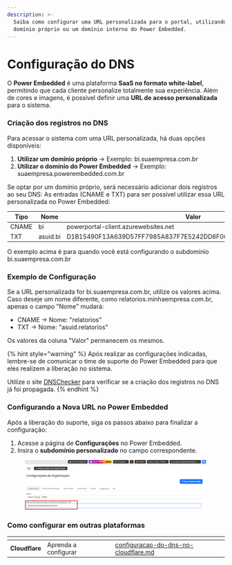 ```yaml
---
description: >-
  Saiba como configurar uma URL personalizada para o portal, utilizando um
  domínio próprio ou um domínio interno do Power Embedded.
---
```


# Configuração do DNS

O **Power Embedded** é uma plataforma **SaaS no formato white-label**, permitindo que cada cliente personalize totalmente sua experiência. Além de cores e imagens, é possível definir uma **URL de acesso personalizada** para o sistema.

### Criação dos registros no DNS

Para acessar o sistema com uma URL personalizada, há duas opções disponíveis:

1. **Utilizar um domínio próprio** → Exemplo: bi.suaempresa.com.br
2. **Utilizar o domínio do Power Embedded** → Exemplo: suaempresa.powerembedded.com.br

Se optar por um domínio próprio, será necessário adicionar dois registros ao seu DNS: As entradas (CNAME e TXT) para ser possível utilizar essa URL personalizada no Power Embedded:

| Tipo  | Nome     | Valor                                                            |
| ----- | -------- | ---------------------------------------------------------------- |
| CNAME | bi       | powerportal-client.azurewebsites.net                             |
| TXT   | asuid.bi | D1B15490F13A639D57FF7985A837F7E5242DD6F062BEEC8698E3CC36A6CBD693 |

O exemplo acima é para quando você está configurando o subdomínio bi.suaempresa.com.br

### Exemplo de Configuração

Se a URL personalizada for bi.suaempresa.com.br, utilize os valores acima. Caso deseje um nome diferente, como relatorios.minhaempresa.com.br, apenas o campo "Nome" mudará:

* CNAME → Nome: "relatorios"
* TXT → Nome: "asuid.relatorios"

Os valores da coluna "Valor" permanecem os mesmos.

{% hint style="warning" %}
Após realizar as configurações indicadas, lembre-se de comunicar o time de suporte do Power Embedded para que eles realizem a liberação no sistema.

Utilize o site [DNSChecker](https://dnschecker.org/) para verificar se a criação dos registros no DNS já foi propagada.
{% endhint %}

### Configurando a Nova URL no Power Embedded

Após a liberação do suporte, siga os passos abaixo para finalizar a configuração:

1. Acesse a página de **Configurações** no Power Embedded.
2. Insira o **subdomínio personalizado** no campo correspondente.

<figure><img src="../../.gitbook/assets/03.png" alt=""><figcaption></figcaption></figure>

### Como configurar em outras plataformas

<table data-view="cards"><thead><tr><th></th><th></th><th></th><th data-hidden data-card-target data-type="content-ref"></th></tr></thead><tbody><tr><td><strong>Cloudflare</strong></td><td>Aprenda a configurar</td><td></td><td><a href="configuracao-do-dns-no-cloudflare.md">configuracao-do-dns-no-cloudflare.md</a></td></tr></tbody></table>

